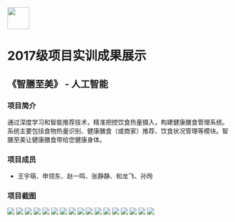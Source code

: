 <img src="../../../image/logo.png"  height="50" />

# 2017级项目实训成果展示 

## 《智膳至美》 -  人工智能

###  项目简介

通过深度学习和智能推荐技术，精准把控饮食热量摄入，构建健康膳食管理系统。系统主要包括食物热量识别、健康膳食（或商家）推荐、饮食状况管理等模块。智膳至美让健康膳食带给您健康身体。

### 项目成员

- 王宇萌、申领东、赵一鸣、张静静、和龙飞、孙玲


### 项目截图

<img src="./image/1.jpg"/>

<img src="./image/2.jpg"/>

<img src="./image/3.jpg"/>

<img src="./image/4.png"/>

<img src="./image/5.png"/>

<img src="./image/6.jpg"/>

<img src="./image/7.jpg"/>

<img src="./image/8.jpg"/>

<img src="./image/9.jpg"/>

<img src="./image/10.png"/>

<img src="./image/11.jpg"/>

<img src="./image/12.jpg"/>

<img src="./image/13.png"/>

<img src="./image/14.png"/>

<img src="./image/15.jpg"/>

<img src="./image/16.png"/>

<img src="./image/17.png"/>



